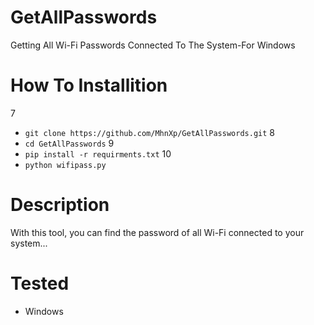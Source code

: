 # GetAllPasswords
Getting All Wi-Fi Passwords Connected To The System-For Windows


# How To Installition
7
* ` git clone https://github.com/MhnXp/GetAllPasswords.git `
8
*  `cd GetAllPasswords`
9
*  `pip install -r requirments.txt`
10
*  `python wifipass.py`

# Description
With this tool, you can find the password of all Wi-Fi connected to your system...

# Tested
* Windows
